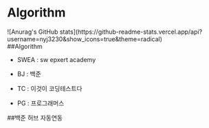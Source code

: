 # Algorithm
<div>
![Anurag's GitHub stats](https://github-readme-stats.vercel.app/api?username=nyj3230&show_icons=true&theme=radical)
</div>
<div>
##Algorithm

- SWEA : sw epxert academy

- BJ : 백준

- TC : 이것이 코딩테스트다

- PG : 프로그래머스

</div>
<div>
##백준 허브 자동연동
</div>
